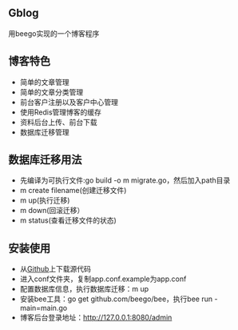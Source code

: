 ## Gblog
用beego实现的一个博客程序

## 博客特色
- 简单的文章管理
- 简单的文章分类管理
- 前台客户注册以及客户中心管理
- 使用Redis管理博客的缓存
- 资料后台上传、前台下载
- 数据库迁移管理

## 数据库迁移用法
- 先编译为可执行文件:go build -o m migrate.go，然后加入path目录
- m create filename(创建迁移文件)
- m up(执行迁移)
- m down(回滚迁移）
- m status(查看迁移文件的状态) 

## 安装使用
- 从[Github](https://github.com/markbest/Gblog)上下载源代码
- 进入conf文件夹，复制app.conf.example为app.conf
- 配置数据库信息，执行数据库迁移：m up
- 安装bee工具：go get github.com/beego/bee，执行bee run -main=main.go
- 博客后台登录地址：http://127.0.0.1:8080/admin
